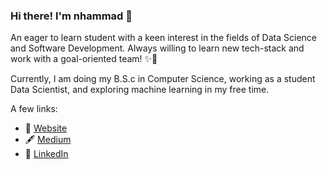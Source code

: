### Hi there! I'm nhammad 👋

An eager to learn student with a keen interest in the fields of Data Science and Software Development. Always willing to learn new tech-stack and work with a goal-oriented team! ✨🌟

Currently, I am doing my B.S.c in Computer Science, working as a student Data Scientist, and exploring machine learning in my free time.

A few links:
- 🚀 [Website](https://nhammad.github.io/)
- 🖋️ [Medium](https://medium.com/@dementorwriter)
- 📜 [LinkedIn](https://www.linkedin.com/in/neehahammad/)

<!--
**nhammad/nhammad** is a ✨ _special_ ✨ repository because its `README.md` (this file) appears on your GitHub profile.

Here are some ideas to get you started:

- 🔭 I’m currently working on ...
- 🌱 I’m currently learning ...
- 👯 I’m looking to collaborate on ...
- 🤔 I’m looking for help with ...
- 💬 Ask me about ...
- 📫 How to reach me: ...
- 😄 Pronouns: ...
- ⚡ Fun fact: ...
-->
